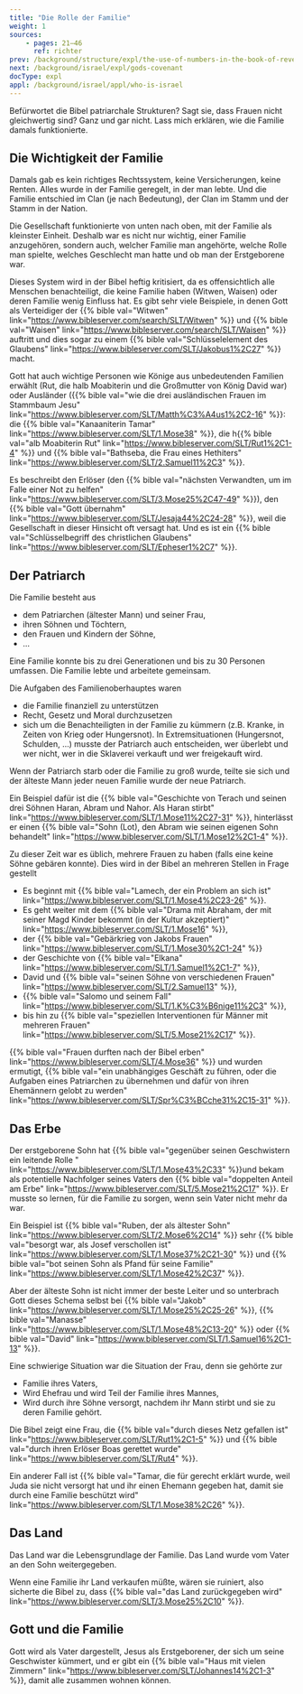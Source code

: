 ```yaml
---
title: "Die Rolle der Familie"
weight: 1
sources:
    - pages: 21–46
      ref: richter
prev: /background/structure/expl/the-use-of-numbers-in-the-book-of-revelation
next: /background/israel/expl/gods-covenant
docType: expl
appl: /background/israel/appl/who-is-israel
---
```


Befürwortet die Bibel patriarchale Strukturen? Sagt sie, dass Frauen nicht gleichwertig sind? Ganz und gar nicht. Lass mich erklären, wie die Familie damals funktionierte.

## Die Wichtigkeit der Familie

<a name="7234"></a>
Damals gab es kein richtiges Rechtssystem, keine Versicherungen, keine Renten. Alles wurde in der Familie geregelt, in der man lebte. Und die Familie entschied im Clan (je nach Bedeutung), der Clan im Stamm und der Stamm in der Nation.

Die Gesellschaft funktionierte von unten nach oben, mit der Familie als kleinster Einheit. Deshalb war es nicht nur wichtig, einer Familie anzugehören, sondern auch, welcher Familie man angehörte, welche Rolle man spielte, welches Geschlecht man hatte und ob man der Erstgeborene war.

Dieses System wird in der Bibel heftig kritisiert, da es offensichtlich alle Menschen benachteiligt, die keine Familie haben (Witwen, Waisen) oder deren Familie wenig Einfluss hat. Es gibt sehr viele Beispiele, in denen Gott als Verteidiger der {{% bible val="Witwen" link="https://www.bibleserver.com/search/SLT/Witwen" %}} und {{% bible val="Waisen" link="https://www.bibleserver.com/search/SLT/Waisen" %}} auftritt und dies sogar zu einem {{% bible val="Schlüsselelement des Glaubens" link="https://www.bibleserver.com/SLT/Jakobus1%2C27" %}} macht.

Gott hat auch wichtige Personen wie Könige aus unbedeutenden Familien erwählt (Rut, die halb Moabiterin und die Großmutter von König David war) oder Ausländer ({{% bible val="wie die drei ausländischen Frauen im Stammbaum Jesu" link="https://www.bibleserver.com/SLT/Matth%C3%A4us1%2C2-16" %}}: die {{% bible val="Kanaaniterin Tamar" link="https://www.bibleserver.com/SLT/1.Mose38" %}}, die h{{% bible val="alb Moabiterin Rut" link="https://www.bibleserver.com/SLT/Rut1%2C1-4" %}} und {{% bible val="Bathseba, die Frau eines Hethiters" link="https://www.bibleserver.com/SLT/2.Samuel11%2C3" %}}.

Es beschreibt den Erlöser (den {{% bible val="nächsten Verwandten, um im Falle einer Not zu helfen" link="https://www.bibleserver.com/SLT/3.Mose25%2C47-49" %}}), den {{% bible val="Gott übernahm" link="https://www.bibleserver.com/SLT/Jesaja44%2C24-28" %}}, weil die Gesellschaft in dieser Hinsicht oft versagt hat. Und es ist ein {{% bible val="Schlüsselbegriff des christlichen Glaubens" link="https://www.bibleserver.com/SLT/Epheser1%2C7" %}}.

## Der Patriarch

<a name="75b9"></a>
Die Familie besteht aus

- dem Patriarchen (ältester Mann) und seiner Frau,
- ihren Söhnen und Töchtern,
- den Frauen und Kindern der Söhne,
- …

Eine Familie konnte bis zu drei Generationen und bis zu 30 Personen umfassen. Die Familie lebte und arbeitete gemeinsam.

Die Aufgaben des Familienoberhauptes waren

- die Familie finanziell zu unterstützen
- Recht, Gesetz und Moral durchzusetzen
- sich um die Benachteiligten in der Familie zu kümmern (z.B. Kranke, in Zeiten von Krieg oder Hungersnot). In Extremsituationen (Hungersnot, Schulden, …) musste der Patriarch auch entscheiden, wer überlebt und wer nicht, wer in die Sklaverei verkauft und wer freigekauft wird.

Wenn der Patriarch starb oder die Familie zu groß wurde, teilte sie sich und der älteste Mann jeder neuen Familie wurde der neue Patriarch.

Ein Beispiel dafür ist die {{% bible val="Geschichte von Terach und seinen drei Söhnen Haran, Abram und Nahor. Als Haran stirbt" link="https://www.bibleserver.com/SLT/1.Mose11%2C27-31" %}}, hinterlässt er einen {{% bible val="Sohn (Lot), den Abram wie seinen eigenen Sohn behandelt" link="https://www.bibleserver.com/SLT/1.Mose12%2C1-4" %}}.

Zu dieser Zeit war es üblich, mehrere Frauen zu haben (falls eine keine Söhne gebären konnte). Dies wird in der Bibel an mehreren Stellen in Frage gestellt

- Es beginnt mit {{% bible val="Lamech, der ein Problem an sich ist" link="https://www.bibleserver.com/SLT/1.Mose4%2C23-26" %}}.
- Es geht weiter mit dem {{% bible val="Drama mit Abraham, der mit seiner Magd Kinder bekommt (in der Kultur akzeptiert)" link="https://www.bibleserver.com/SLT/1.Mose16" %}},
- der {{% bible val="Gebärkrieg von Jakobs Frauen" link="https://www.bibleserver.com/SLT/1.Mose30%2C1-24" %}}
- der Geschichte von {{% bible val="Elkana" link="https://www.bibleserver.com/SLT/1.Samuel1%2C1-7" %}},
- David und {{% bible val="seinen Söhne von verschiedenen Frauen" link="https://www.bibleserver.com/SLT/2.Samuel13" %}},
- {{% bible val="Salomo und seinem Fall" link="https://www.bibleserver.com/SLT/1.K%C3%B6nige11%2C3" %}},
- bis hin zu {{% bible val="speziellen Interventionen für Männer mit mehreren Frauen" link="https://www.bibleserver.com/SLT/5.Mose21%2C17" %}}.

{{% bible val="Frauen durften nach der Bibel erben" link="https://www.bibleserver.com/SLT/4.Mose36" %}} und wurden ermutigt, {{% bible val="ein unabhängiges Geschäft zu führen, oder die Aufgaben eines Patriarchen zu übernehmen und dafür von ihren Ehemännern gelobt zu werden" link="https://www.bibleserver.com/SLT/Spr%C3%BCche31%2C15-31" %}}.

## Das Erbe

<a name="50b0"></a>
Der erstgeborene Sohn hat {{% bible val="gegenüber seinen Geschwistern ein leitende Rolle " link="https://www.bibleserver.com/SLT/1.Mose43%2C33" %}}und bekam als potentielle Nachfolger seines Vaters den {{% bible val="doppelten Anteil am Erbe" link="https://www.bibleserver.com/SLT/5.Mose21%2C17" %}}. Er musste so lernen, für die Familie zu sorgen, wenn sein Vater nicht mehr da war.

Ein Beispiel ist {{% bible val="Ruben, der als ältester Sohn" link="https://www.bibleserver.com/SLT/2.Mose6%2C14" %}} sehr {{% bible val="besorgt war, als Josef verschollen ist" link="https://www.bibleserver.com/SLT/1.Mose37%2C21-30" %}} und {{% bible val="bot seinen Sohn als Pfand für seine Familie" link="https://www.bibleserver.com/SLT/1.Mose42%2C37" %}}.

Aber der älteste Sohn ist nicht immer der beste Leiter und so unterbrach Gott dieses Schema selbst bei {{% bible val="Jakob" link="https://www.bibleserver.com/SLT/1.Mose25%2C25-26" %}}, {{% bible val="Manasse" link="https://www.bibleserver.com/SLT/1.Mose48%2C13-20" %}} oder {{% bible val="David" link="https://www.bibleserver.com/SLT/1.Samuel16%2C1-13" %}}.

Eine schwierige Situation war die Situation der Frau, denn sie gehörte zur

- Familie ihres Vaters,
- Wird Ehefrau und wird Teil der Familie ihres Mannes,
- Wird durch ihre Söhne versorgt, nachdem ihr Mann stirbt und sie zu deren Familie gehört.

Die Bibel zeigt eine Frau, die {{% bible val="durch dieses Netz gefallen ist" link="https://www.bibleserver.com/SLT/Rut1%2C1-5" %}} und {{% bible val="durch ihren Erlöser Boas gerettet wurde" link="https://www.bibleserver.com/SLT/Rut4" %}}.

Ein anderer Fall ist {{% bible val="Tamar, die für gerecht erklärt wurde, weil Juda sie nicht versorgt hat und ihr einen Ehemann gegeben hat, damit sie durch eine Familie beschützt wird" link="https://www.bibleserver.com/SLT/1.Mose38%2C26" %}}.

## Das Land

<a name="5938"></a>
Das Land war die Lebensgrundlage der Familie. Das Land wurde vom Vater an den Sohn weitergegeben.

Wenn eine Familie ihr Land verkaufen müßte, wären sie ruiniert, also sicherte die Bibel zu, dass {{% bible val="das Land zurückgegeben wird" link="https://www.bibleserver.com/SLT/3.Mose25%2C10" %}}.

## Gott und die Familie

<a name="26ef"></a>
Gott wird als Vater dargestellt, Jesus als Erstgeborener, der sich um seine Geschwister kümmert, und er gibt ein {{% bible val="Haus mit vielen Zimmern" link="https://www.bibleserver.com/SLT/Johannes14%2C1-3" %}}, damit alle zusammen wohnen können.
